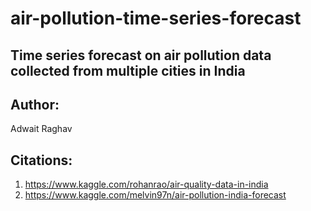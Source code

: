 # air-pollution-time-series-forecast

## Time series forecast on air pollution data collected from multiple cities in India

## Author:
Adwait Raghav

## Citations:
1. https://www.kaggle.com/rohanrao/air-quality-data-in-india
2. https://www.kaggle.com/melvin97n/air-pollution-india-forecast
